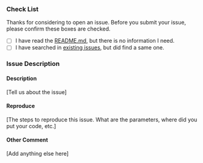 ### Check List

Thanks for considering to open an issue. Before you submit your issue, please confirm these boxes are checked.

- [ ] I have read the [README.md](https://github.com/LPD-iOS/LPDMvvmRouterKit/blob/master/README.md), but there is no information I need.
- [ ] I have searched in [existing issues](https://github.com/LPD-iOS/LPDMvvmRouterKit/issues?utf8=%E2%9C%93&q=is%3Aissue), but did find a same one.

### Issue Description

#### Description

[Tell us about the issue]

#### Reproduce

[The steps to reproduce this issue. What are the parameters, where did you put your code, etc.]

#### Other Comment

[Add anything else here]
